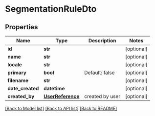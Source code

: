 # SegmentationRuleDto

## Properties
Name | Type | Description | Notes
------------ | ------------- | ------------- | -------------
**id** | **str** |  | [optional] 
**name** | **str** |  | [optional] 
**locale** | **str** |  | [optional] 
**primary** | **bool** | Default: false | [optional] 
**filename** | **str** |  | [optional] 
**date_created** | **datetime** |  | [optional] 
**created_by** | [**UserReference**](UserReference.md) | created by user | [optional] 

[[Back to Model list]](../README.md#documentation-for-models) [[Back to API list]](../README.md#documentation-for-api-endpoints) [[Back to README]](../README.md)



